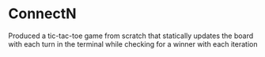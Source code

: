 # ConnectN
Produced a tic-tac-toe game from scratch that statically updates the board with each turn in the terminal while checking for a winner with each iteration
